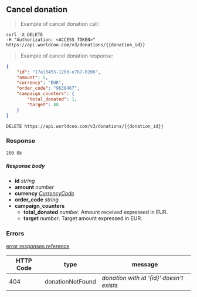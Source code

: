 ## Cancel donation

> Example of cancel donation call:

```shell
curl -X DELETE
-H "Authorization: <ACCESS_TOKEN>"
https://api.worldcoo.com/v3/donations/{{donation_id}}
```

> Example of cancel donation response:

```json
{
    "id": "17a10455-120d-e767-0206",
    "amount": 5,
    "currency": "EUR",
    "order_code": "9638467",
    "campaign_counters": {
        "total_donated": 1,
        "target": 48
    }
}
```

`DELETE https://api.worldcoo.com/v3/donations/{{donation_id}}`

### Response

`200 Ok`

##### Response body

- **id** *string*
- **amount** *number*
- **currency** *[CurrencyCode](#currency-standar)*
- **order_code** *string*
- **campaign_counters**
    - **total_donated** *number*. Amount received expressed in EUR.
    - **target** *number*. Target amount expressed in EUR.

### Errors

[error responses reference](#errors)

HTTP Code | type | message
--------- | ---- | -------
404 | donationNotFound | *donation with id '{id}' doesn't exists*
